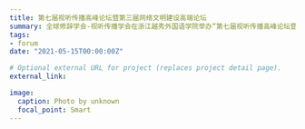 ```yaml
---
title: 第七届视听传播高峰论坛暨第三届网络文明建设高端论坛
summary: 全球修辞学会-视听传播学会在浙江越秀外国语学院举办“第七届视听传播高峰论坛暨第三届网络文明建设高端论坛”，论文《鬼畜视频内容的伦理失范与对策建构》入选。
tags:
- forum
date: "2021-05-15T00:00:00Z"

# Optional external URL for project (replaces project detail page).
external_link: 

image:
  caption: Photo by unknown
  focal_point: Smart
---
```

